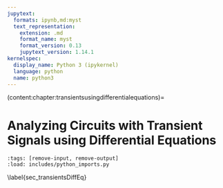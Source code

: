 ```yaml
---
jupytext:
  formats: ipynb,md:myst
  text_representation:
    extension: .md
    format_name: myst
    format_version: 0.13
    jupytext_version: 1.14.1
kernelspec:
  display_name: Python 3 (ipykernel)
  language: python
  name: python3
---
```


(content:chapter:transientsusingdifferentialequations)=

# Analyzing Circuits with Transient Signals using Differential Equations

```{code-cell} ipython3
:tags: [remove-input, remove-output]
:load: includes/python_imports.py
```

\label{sec_transientsDiffEq}
